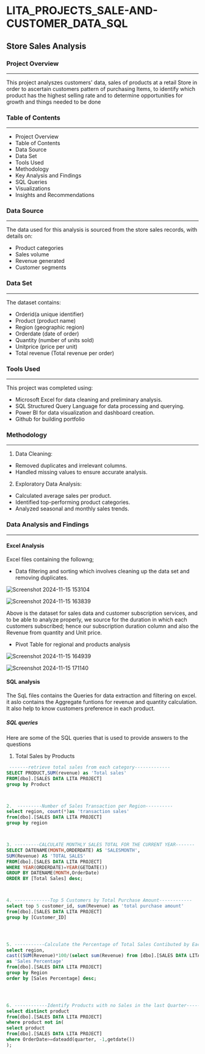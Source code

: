 # LITA_PROJECTS_SALE-AND-CUSTOMER_DATA_SQL
## Store Sales Analysis

### Project Overview
---
This project analyszes customers' data, sales of products at a retail Store in order to ascertain customers pattern of purchasing Items, to identify which product has the highest selling rate and to determine opportunities for growth and things needed to be done

### Table of Contents
---
- Project Overview
- Table of Contents
- Data Source
- Data Set
- Tools Used
- Methodology
- Key Analysis and Findings
- SQL Queries
- Visualizations
- Insights and Recommendations

### Data Source
---
The data used for this analysis is sourced from the store sales records, with details on:
- Product categories
- Sales volume
- Revenue generated
- Customer segments

### Data Set
---
The dataset contains:
- Orderid(a unique identifier)
- Product (product name)
- Region (geographic region)
- Orderdate (date of order)
- Quantity (number of units sold)
- Unitprice (price per unit)
- Total revenue (Total revenue per order)

### Tools Used
---
This project was completed using:
- Microsoft Excel for data cleaning and preliminary analysis.
- SQL Structured Query Language for data processing and querying.
- Power BI for data visualization and dashboard creation.
- Github for building portfolio

### Methodology
---
1.  Data Cleaning:
- Removed duplicates and irrelevant columns.
- Handled missing values to ensure accurate analysis.
2.  Exploratory Data Analysis:
- Calculated average sales per product.
- Identified top-performing product categories.
- Analyzed seasonal and monthly sales trends.

### Data Analysis and Findings
---
#### Excel Analysis
Excel files containing the followng;
- Data filtering and sorting which involves cleaning up the data set and removing duplicates.

![Screenshot 2024-11-15 153104](https://github.com/user-attachments/assets/7a572ea3-076a-468e-999a-9ac182a0e357)

![Screenshot 2024-11-15 163839](https://github.com/user-attachments/assets/abe2563a-fbe0-49f1-819f-1d7c2aa42ae0)

Above is the dataset for sales data and customer subscription services, and to be able to analyze properly, we source for the duration in which each customers subscribed; hence our subscription duration column and also the Revenue from quantity and Unit price.

- Pivot Table for regional and products analysis

![Screenshot 2024-11-15 164939](https://github.com/user-attachments/assets/87c7e3e2-a859-4d7c-998a-5707a9070527)



![Screenshot 2024-11-15 171140](https://github.com/user-attachments/assets/51bcf15f-be57-4ef0-8751-cd1aa8af2b28)

#### SQL analysis
The SqL files contains the Queries for data extraction and filtering on excel. it aslo contains the Aggregate funtions for revenue and quantity calculation. It also help to know customers preference in each product.

##### SQL queries
Here are some of the SQL queries that is used to provide answers to the questions
1.  Total Sales by Products
 ```sql
  -------retrieve total sales from each category-------------
SELECT PRODUCT,SUM(revenue) as 'Total sales'
FROM[dbo].[SALES DATA LITA PROJECT]
group by Product



2.  ---------Number of Sales Transaction per Region----------
select region, count(*)as 'transaction sales'
from[dbo].[SALES DATA LITA PROJECT]
group by region



3. ---------CALCULATE MONTHLY SALES TOTAL FOR THE CURRENT YEAR-------
SELECT DATENAME(MONTH,ORDERDATE) AS 'SALESMONTH',
SUM(Revenue) AS 'TOTAL SALES'
FROM[dbo].[SALES DATA LITA PROJECT]
WHERE YEAR(ORDERDATE)=YEAR(GETDATE())
GROUP BY DATENAME(MONTH,OrderDate)
ORDER BY [Total Sales] desc;



4. -------------Top 5 Customers by Total Purchase Amount------------
select top 5 customer_id, sum(Revenue) as 'total purchase amount'
from[dbo].[SALES DATA LITA PROJECT]
group by [Customer_ID]




5. -----------Calculate the Percentage of Total Sales Contibuted by Each Region---------
select region,
cast((SUM(Revenue)*100/(select sum(Revenue) from [dbo].[SALES DATA LITA PROJECT])) as VARCHAR(10))+'%' 
as 'Sales Percentage'
from[dbo].[SALES DATA LITA PROJECT]
group by Region 
order by [Sales Percentage] desc;




6. ------------Identify Products with no Sales in the last Quarter--------------
select distinct product 
from[dbo].[SALES DATA LITA PROJECT]
where product not in(
select product
from[dbo].[SALES DATA LITA PROJECT]
where OrderDate>=dateadd(quarter, -1,getdate())
);
